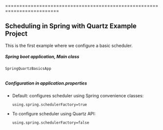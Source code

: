 =========================================================================

## Scheduling in Spring with Quartz Example Project
This is the first example where we configure a basic scheduler.
##### Spring boot application, Main class
###
```
SpringQuartzBasicsApp
```
######

##### Configuration in *application.properties*
####

  - Default: configures scheduler using Spring convenience classes:
    ```
    using.spring.schedulerFactory=true
    ```    
  - To configure scheduler using Quartz API: 
    ```
    using.spring.schedulerFactory=false
    ```
